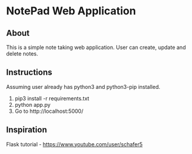 # NotePad Web Application

## About
This is a simple note taking web application. User can create, update and delete notes. 

## Instructions 
Assuming user already has python3 and python3-pip installed.

1. pip3 install -r requirements.txt
2. python app.py
3. Go to http://localhost:5000/

## Inspiration
Flask tutorial - https://www.youtube.com/user/schafer5
